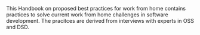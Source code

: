 This Handbook on proposed best practices for work from home contains practices to solve current work from home challenges in software development. 
The pracitces are derived from interviews with experts in OSS and DSD.
